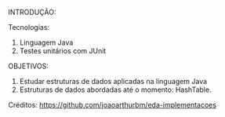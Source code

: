 INTRODUÇÃO:

Tecnologias:
  1. Linguagem Java
  2. Testes unitários com JUnit

OBJETIVOS:

  1. Estudar estruturas de dados aplicadas na linguagem Java
  2. Estruturas de dados abordadas até o momento: HashTable.



Créditos: https://github.com/joaoarthurbm/eda-implementacoes
